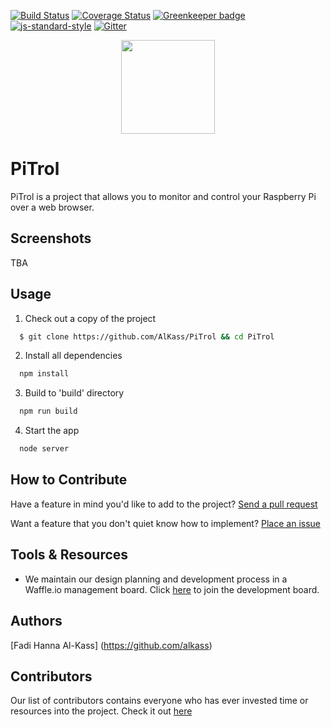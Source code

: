 [![Build Status](https://travis-ci.org/fadeenk/PiTrol.svg?branch=master)](https://travis-ci.org/fadeenk/PiTrol)
[![Coverage Status](https://coveralls.io/repos/github/fadeenk/PiTrol/badge.svg?branch=master)](https://coveralls.io/github/fadeenk/PiTrol?branch=master)
[![Greenkeeper badge](https://badges.greenkeeper.io/fadeenk/PiTrol.svg)](https://greenkeeper.io/)
[![js-standard-style](https://img.shields.io/badge/code%20style-standard-brightgreen.svg)](http://standardjs.com)
[![Gitter](https://img.shields.io/gitter/room/nwjs/nw.js.svg)](https://gitter.im/PiTrolx/)

<div align="center">
  <img src="favicon.ico" width=150 />
</div>

# PiTrol
PiTrol is a project that allows you to monitor and control your Raspberry Pi over a web browser.

## Screenshots
TBA

## Usage
1. Check out a copy of the project
  ```bash
    $ git clone https://github.com/AlKass/PiTrol && cd PiTrol
  ```

2. Install all dependencies
  ```bash
    npm install
  ```

3. Build to 'build' directory
  ```bash
    npm run build
  ```

4. Start the app
  ```bash
    node server
  ```

## How to Contribute
Have a feature in mind you'd like to add to the project? [Send a pull request](https://github.com/AlKass/PiTrol/pulls)

Want a feature that you don't quiet know how to implement? [Place an issue](https://github.com/AlKass/PiTrol/issues)

## Tools & Resources
* We maintain our design planning and development process in a Waffle.io management board. Click [here](https://waffle.io/AlKass/PiTrol) to join the development board.

## Authors
[Fadi Hanna Al-Kass] (https://github.com/alkass)

## Contributors
Our list of contributors contains everyone who has ever invested time or resources into the project. Check it out [here](CONTRIBUTORS.md)
